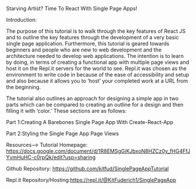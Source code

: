 Starving Artist? Time To React With Single Page Apps! 

Introduction: 

The purpose of this tutorial is to walk through the key features of React JS and to outline the key features through the development of a very basic single page application. Furthermore, this tutorial is geared towards beginners and people who are new to web development and the architecture needed to develop web applications. The intention is to learn by doing, in terms of creating a functional app with multiple page views and host it on the Repl.it servers for the world to see. Repl.it was chosen as the environment to write code in because of the ease of accessibility and setup and also because it allows you to ‘host’ your completed work at a URL from the beginning. 

The tutorial also outlines an approach for designing a simple app in two parts which can be compared to creating an outline for a design and then filling it with ‘color.’ These sections are as follows:

Part 1:Creating A Barebones Single Page App With Create-React-App

Part 2:Styling the Single Page App Page Views

Resources-->
Tutorial Homepage: https://docs.google.com/document/d/1R8EMSgGiKJbxoN8HZCz0y_fHG4FfJYvmHuHC-c0rpQk/edit?usp=sharing

Github Repository: https://github.com/kitfud/SinglePageAppTutorial

Repl.it Repository/Hosting:https://repl.it/@KitFuderich1/SinglePageApp


